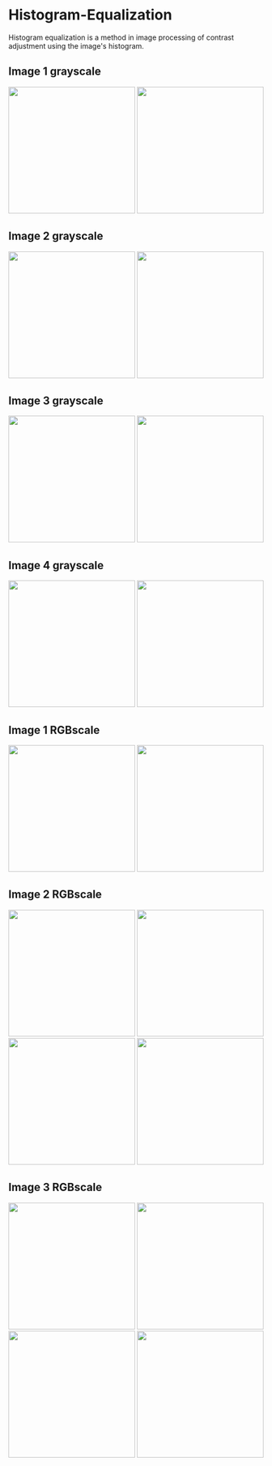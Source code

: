 # Histogram-Equalization
Histogram equalization is a method in image processing of contrast adjustment using the image's histogram.

## Image 1 grayscale
<div align="center">
    <img src="/Imagenes/imaGray_1.jpg" height="250px">
    <img src="/Imagenes/imaGray_1_eq_secuencial.jpg" height="250px">
</div>

## Image 2 grayscale
<div align="center">
    <img src="/Imagenes/imaGray_2.jpg" height="250px">
    <img src="/Imagenes/imaGray_2_eq_secuencial.jpg" height="250px">
</div>

## Image 3 grayscale
<div align="center">
    <img src="/Imagenes/imaGray_3.jpg" height="250px">
    <img src="/Imagenes/imaGray_3_eq_secuencial.jpg" height="250px">
</div>

## Image 4 grayscale
<div align="center">
    <img src="/Imagenes/imaGray_4.jpg" height="250px">
    <img src="/Imagenes/imaGray_4_eq_secuencial.jpg" height="250px">
</div>

## Image 1 RGBscale
<div align="center">
    <img src="/Imagenes/imaRGB_1.jpg" height="250px">
    <img src="/Imagenes/imaRGB_1_eq_secuencial.jpg" height="250px">
</div>

## Image 2 RGBscale
<div align="center">
    <div>
        <img src="/Imagenes/imaRGB_2.jpg" height="250px">
        <img src="/Imagenes/imaRGB_2_eq_secuencial.jpg" height="250px">
    </div>
    <div>
        <img src="/Graficas/imaRGB_2_histo_secuencial_img_original.png" height="250px">
        <img src="/Graficas/imaRGB_2_histo_secuencial_img_nuevo.png" height="250px">
    </div>

</div>

## Image 3 RGBscale
<div align="center">
    <div>
        <img src="/Imagenes/imaRGB_3.jpg" height="250px">
        <img src="/Imagenes/imaRGB_3_eq_secuencial.jpg" height="250px">
    </div>
    <div>
        <img src="/Graficas/imaRGB_3_histo_secuencial_img_original.png" height="250px">
        <img src="/Graficas/imaRGB_3_histo_secuencial_img_nuevo.png" height="250px">
    </div>
</div>
